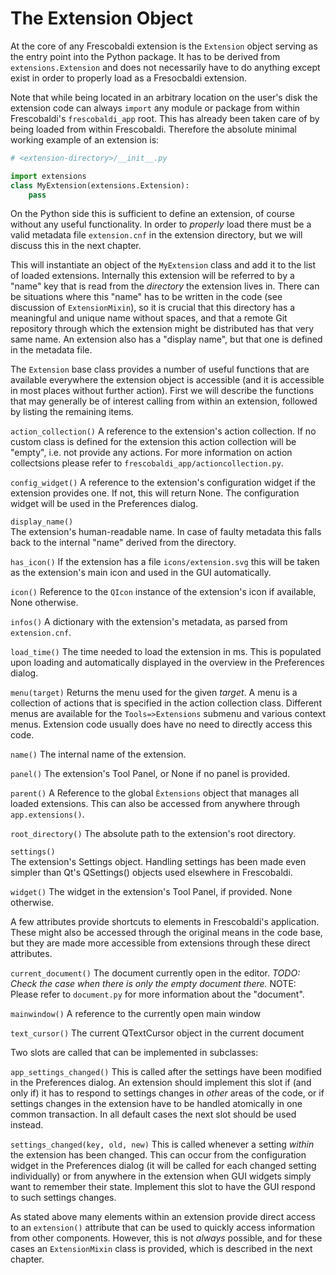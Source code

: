# The Extension Object

At the core of any Frescobaldi extension is the `Extension` object serving as the entry point
into the Python package.  It has to be derived from `extensions.Extension` and does not
necessarily have to do anything except exist in order to properly load as a Fresocbaldi
extension.

Note that while being located in an arbitrary location on the user's disk the extension
code can always `import` any module or package from within Frescobaldi's
`frescobaldi_app` root.  This has already been taken care of by being loaded from within
Frescobaldi.  Therefore the absolute minimal working example of an extension is:

```python
# <extension-directory>/__init__.py

import extensions
class MyExtension(extensions.Extension):
    pass
```

On the Python side this is sufficient to define an extension, of course without any
useful functionality.  In order to *properly* load there must be a valid metadata file
`extension.cnf` in the extension directory, but we will discuss this in the next chapter.

This will instantiate an object of the `MyExtension` class and add it to the list of
loaded extensions.  Internally this extension will be referred to by a "name" key that
is read from the *directory* the extension lives in.  There can be situations where this
"name" has to be written in the code (see discussion of `ExtensionMixin`), so it is crucial
that this directory has a meaningful and unique name without spaces, and that a remote
Git repository through which the extension might be distributed has that very same name.
An extension also has a "display name", but that one is defined in the metadata file.

The `Extension` base class provides a number of useful functions that are available
everywhere the extension object is accessible (and it is accessible in most places
without further action).  First we will describe the functions that may generally
be of interest calling from within an extension, followed by listing the remaining
items.

`action_collection()`
A reference to the extension's action collection.  If no custom class is defined for
the extension this action collection will be "empty", i.e. not provide any actions.
For more information on action collectsions please refer to
`frescobaldi_app/actioncollection.py`.

`config_widget()`
A reference to the extension's configuration widget if the extension provides one.
If not, this will return None.  The configuration widget will be used in the
Preferences dialog.

`display_name()`  
The extension's human-readable name.  In case of faulty metadata this falls back
to the internal "name" derived from the directory.

`has_icon()`
If the extension has a file `icons/extension.svg` this will be taken as the extension's
main icon and used in the GUI automatically.

`icon()`
Reference to the `QIcon` instance of the extension's icon if available, None otherwise.

`infos()`
A dictionary with the extension's metadata, as parsed from `extension.cnf`.

`load_time()`
The time needed to load the extension in ms.  This is populated upon loading
and automatically displayed in the overview in the Preferences dialog.

`menu(target)`
Returns the menu used for the given *target*.  A menu is a collection of actions that
is specified in the action collection class.  Different menus are available for the
`Tools=>Extensions` submenu and various context menus.  Extension code usually does
have no need to directly access this code.

`name()`
The internal name of the extension.

`panel()`
The extension's Tool Panel, or None if no panel is provided.

`parent()`
A Reference to the global `Èxtensions` object that manages all loaded extensions.
This can also be accessed from anywhere through `app.extensions()`.

`root_directory()`
The absolute path to the extension's root directory.

`settings()`  
The extension's Settings object.  Handling settings has been made even simpler than
Qt's QSettings() objects used elsewhere in Frescobaldi.

`widget()`
The widget in the extension's Tool Panel, if provided. None otherwise.

A few attributes provide shortcuts to elements in Frescobaldi's application. These
might also be accessed through the original means in the code base, but they are made
more accessible from extensions through these direct attributes.

`current_document()`
The document currently open in the editor. *TODO: Check the case when there is only
the empty document there.*
NOTE: Please refer to `document.py` for more information about the "document".

`mainwindow()`
A reference to the currently open main window

`text_cursor()`
The current QTextCursor object in the current document


Two slots are called that can be implemented in subclasses:

`app_settings_changed()`
This is called after the settings have been modified in the Preferences dialog.
An extension should implement this slot if (and only if) it has to respond to
settings changes in *other* areas of the code, or if settings changes in the
extension have to be handled atomically in one common transaction.  In all
default cases the next slot should be used instead.

`settings_changed(key, old, new)`
This is called whenever a setting *within* the extension has been changed.  This
can occur from the configuration widget in the Preferences dialog (it will be called
for each changed setting individually) or from anywhere in the extension when
GUI widgets simply want to remember their state. Implement this slot to have the
GUI respond to such settings changes.


As stated above many elements within an extension provide direct access to an
`extension()` attribute that can be used to quickly access information from other
components.  However, this is not *always* possible, and for these cases an
`ExtensionMixin` class is provided, which is described in the next chapter.
